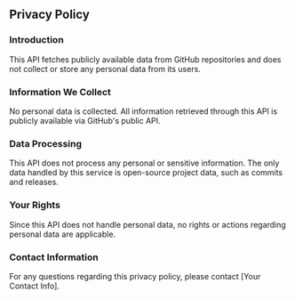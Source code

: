 ## Privacy Policy

### Introduction
This API fetches publicly available data from GitHub repositories and does not collect or store any personal data from its users.

### Information We Collect
No personal data is collected. All information retrieved through this API is publicly available via GitHub's public API.

### Data Processing
This API does not process any personal or sensitive information. The only data handled by this service is open-source project data, such as commits and releases.

### Your Rights
Since this API does not handle personal data, no rights or actions regarding personal data are applicable.

### Contact Information
For any questions regarding this privacy policy, please contact [Your Contact Info].

